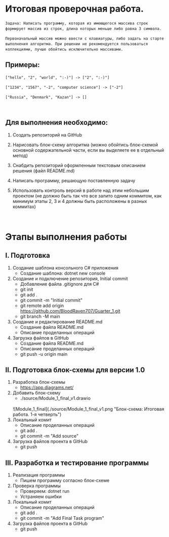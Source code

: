 # Итоговая проверочная работа.

`Задача: Написать программу, которая из имеющегося массива строк формирует массив из строк, длина которых меньше либо равна 3 символа.`

`Первоначальный массив можно ввести с клавиатуры, либо задать на старте выполнения алгоритма. При решении не рекомендуется пользоваться коллекциями, лучше обойтись исключительно массивами.`
<br />

## Примеры:

`["hello", "2", "world", ":-)"] -> ["2", ":-)"]`

`["1234", "1567", "-2", "computer science"] -> ["-2"]`

`["Russia", "Denmark", "Kazan"] -> []`

<br />

## Для выполнения необходимо:
1.	Создать репозиторий на GitHub

2.	Нарисовать блок-схему алгоритма (можно обойтись блок-схемой основной содержательной части, если вы выделяете ее в отдельный метод)

3.	Снабдить репозиторий оформленным текстовым описанием решения (файл README.md)

4.	Написать программу, решающую поставленную задачу

5.	Использовать контроль версий в работе над этим небольшим проектом (не должно быть так что все залито одним коммитом, как минимум этапы 2, 3 и 4 должны быть расположены в разных коммитах)

<br />

# Этапы выполнения работы

## I. Подготовка
1. Создание шаблона консольного С# приложения
    - Создание шаблона: dotnet new console
2. Создание и подключение репозитория, Initial commit
    - Добавление файла .gitignore для С#
    - git init
    - git add .
    - git commit -m "Initial commit"
    - git remote add origin https://github.com/BloodRaven707/Guarter_1.git
    - git branch -M main
3. Создание и редактирование README.md
    - Создание файла README.md
    - Описание проделанных операций
4. Загрузка файлов в GitHub
    - Создание файла README.md
    - Описание проделанных операций
    - git push -u origin main

## II. Подготовка блок-схемы для версии 1.0
1. Разработка блок-схемы
    - https://app.diagrams.net/
2. Добавить блок-схему
    - ./source/Module_1_final_v1.drawio
    <br />
    ![Module_1_final](./source/Module_1_final_v1.png "Блок-схема: Итоговая работа. 1-я четверть")
    <br />
3. Локальный комит
    - Описание проделанных операций
    - git add .
    - git commit -m "Add source"
4. Загрузка файлов проекта в GitHub
    - git push

## III. Разработка и тестирование программы
1. Реализация программы
	- Пишем программу согласно блок-схеме
2. Проверка программы
    - Проверяем: dotnet run
	- Устраняем ошибки
3. Локальный комит
    - Описание проделанных операций
    - git add .
    - git commit -m "Add Final Task program"
4. Загрузка файлов проекта в GitHub
    - git push

